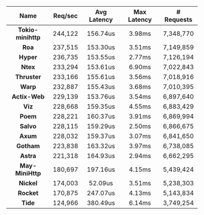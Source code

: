 |   **Name**   |   Req/sec   | Avg Latency | Max Latency |  # Requests |
|:------------:|:-----------:|:-----------:|:-----------:|:-----------:|
|**Tokio-minihttp** |244,122|156.74us|3.98ms|7,348,770|
|**Roa** |237,515|153.30us|3.51ms|7,149,859|
|**Hyper** |236,735|153.55us|2.77ms|7,126,194|
|**Ntex** |233,294|153.61us|6.90ms|7,022,843|
|**Thruster** |233,166|155.61us|3.56ms|7,018,916|
|**Warp** |232,887|155.43us|3.68ms|7,010,395|
|**Actix-Web** |229,139|153.76us|3.54ms|6,897,640|
|**Viz** |228,668|159.35us|4.55ms|6,883,429|
|**Poem** |228,221|160.37us|3.91ms|6,869,994|
|**Salvo** |228,115|159.29us|2.50ms|6,866,675|
|**Axum** |228,032|159.37us|3.07ms|6,841,650|
|**Gotham** |223,838|163.32us|3.97ms|6,738,085|
|**Astra** |221,318|164.93us|2.94ms|6,662,295|
|**May-MiniHttp** |180,697|197.16us|4.15ms|5,439,424|
|**Nickel** |174,003|52.09us|3.51ms|5,238,303|
|**Rocket** |170,875|247.07us|4.13ms|5,143,834|
|**Tide** |124,966|380.49us|6.14ms|3,749,254|
